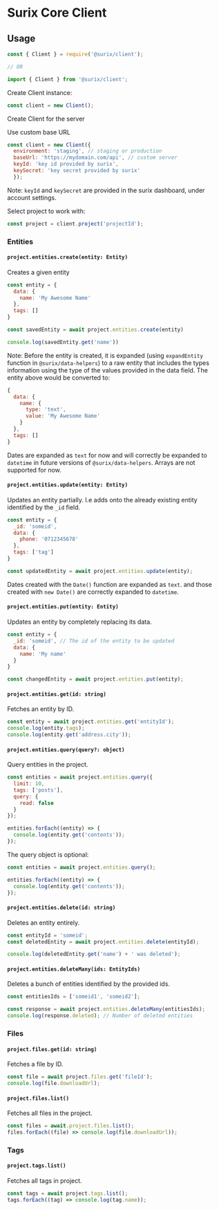 # Surix Core Client

## Usage

```javascript
const { Client } = require('@surix/client');

// OR

import { Client } from '@surix/client';
```

Create Client instance:

```javascript
const client = new Client();
```

Create Client for the server

Use custom base URL

```javascript
const client = new Client({ 
  environment: 'staging', // staging or production
  baseUrl: 'https://mydomain.com/api', // custom server
  keyId: 'key id provided by surix',
  keySecret: 'key secret provided by surix'
  });
```

Note: `keyId` and `keySecret` are provided in the surix dashboard, under account settings.

Select project to work with:

```javascript
const project = client.project('projectId');
```

### Entities

#### `project.entities.create(entity: Entity)`

Creates a given entity

```javascript
const entity = {
  data: {
    name: 'My Awesome Name'
  },
  tags: []
}

const savedEntity = await project.entities.create(entity)

console.log(savedEntity.get('name'))
```

Note: Before the entity is created, it is expanded (using `expandEntity` function in `@surix/data-helpers`) to a raw entity that includes the types information using the type of the values provided in the data field.
The entity above would be converted to:

```javascript
{
  data: {
    name: {
      type: 'text',
      value: 'My Awesome Name'
    }
  },
  tags: []
}
```
Dates are expanded as `text` for now and will correctly be expanded to `datetime` in future versions of `@surix/data-helpers`. Arrays are not supported for now.


#### `project.entities.update(entity: Entity)`

Updates an entity partially. I.e adds onto the already existing entity identified by the `_id` field.

```javascript
const entity = {
  _id: 'someid',
  data: {
    phone: '0712345678'
  },
  tags: ['tag']
}

const updatedEntity = await project.entities.update(entity);
```

 Dates created with the `Date()` function are expanded as `text`. and those created with `new Date()` are correctly expanded to `datetime`.

#### `project.entities.put(entity: Entity)`

Updates an entity by completely replacing its data.

```javascript
const entity = {
  _id: 'someid', // The id of the entity to be updated
  data: {
    name: 'My name'
  }
}

const changedEntity = await project.entities.put(entity);

```
#### `project.entities.get(id: string)`

Fetches an entity by ID.

```javascript
const entity = await project.entities.get('entityId');
console.log(entity.tags);
console.log(entity.get('address.city'));
```

#### `project.entities.query(query?: object)`

Query entities in the project.

```javascript
const entities = await project.entities.query({
  limit: 10,
  tags: ['posts'],
  query: {
    read: false
  }
});

entities.forEach((entity) => {
  console.log(entity.get('contents'));
});
```

The query object is optional:

```javascript
const entities = await project.entities.query();

entities.forEach((entity) => {
  console.log(entity.get('contents'));
});
```

#### `project.entities.delete(id: string)`

Deletes an entity entirely.

```javascript
const entityId = 'someid';
const deletedEntity = await project.entities.delete(entityId);

console.log(deletedEntity.get('name') + ' was deleted');
```

#### `project.entities.deleteMany(ids: EntityIds)`

Deletes a bunch of entities identified by the provided ids.

```javascript
const entitiesIds = ['someid1', 'someid2'];

const response = await project.entities.deleteMany(entitiesIds);
console.log(response.deleted); // Number of deleted entities
```

### Files

#### `project.files.get(id: string)`

Fetches a file by ID.

```javascript
const file = await project.files.get('fileId');
console.log(file.downloadUrl);
```

#### `project.files.list()`

Fetches all files in the project.

```javascript
const files = await.project.files.list();
files.forEach((file) => console.log(file.downloadUrl));
```

### Tags

#### `project.tags.list()`

Fetches all tags in project.

```javascript
const tags = await project.tags.list();
tags.forEach((tag) => console.log(tag.name));
```
